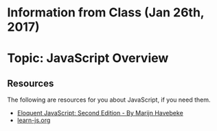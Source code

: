 # Information from Class (Jan 26th, 2017)

# Topic: JavaScript Overview

## Resources
The following are resources for you about JavaScript, if you need them.

- [Eloquent JavaScript; Second Edition - By Marijn Havebeke](http://eloquentjavascript.net)
- [learn-js.org](http://www.learn-js.org)
